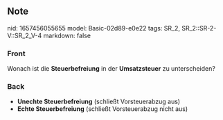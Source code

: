 ## Note
nid: 1657456055655
model: Basic-02d89-e0e22
tags: SR_2, SR_2::SR-2-V::SR_2_V-4
markdown: false

### Front
Wonach ist die <b>Steuerbefreiung</b> in der <b>Umsatzsteuer</b> zu
unterscheiden?

### Back
<ul>
  <li><b>Unechte Steuerbefreiung</b> (schließt Vorsteuerabzug aus)
  <li><b>Echte Steuerbefreiung</b> (schließt Vorsteuerabzug nicht
  aus)
</ul>
